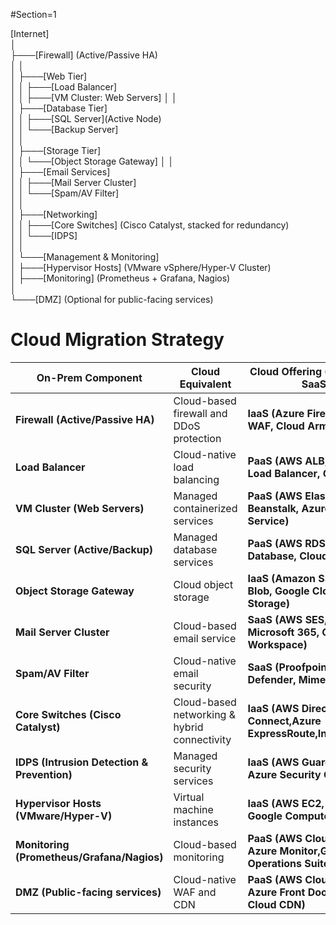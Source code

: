
#Section=1

[Internet]  
│  
├───[Firewall] (Active/Passive HA)  
│   │  
│   ├───[Web Tier]  
│   │   ├───[Load Balancer]  
│   │   ├───[VM Cluster: Web Servers] 
│   │  
│   ├───[Database Tier]  
│   │   ├───[SQL Server](Active Node)  
│   │   └───[Backup Server]  
│   │  
│   ├───[Storage Tier]    
│   │   └───[Object Storage Gateway] 
│   │  
│   ├───[Email Services]  
│   │   ├───[Mail Server Cluster]   
│   │   └───[Spam/AV Filter]  
│   │  
│   ├───[Networking]  
│   │   ├───[Core Switches] (Cisco Catalyst, stacked for redundancy)   
│   │   └───[IDPS]  
│   │  
│   └───[Management & Monitoring]  
│       ├───[Hypervisor Hosts] (VMware vSphere/Hyper-V Cluster)  
│       ├───[Monitoring] (Prometheus + Grafana, Nagios)  
│  
└───[DMZ] (Optional for public-facing services)


# Cloud Migration Strategy

| **On-Prem Component**                         | **Cloud Equivalent**                            | **Cloud Offering (PaaS, IaaS, SaaS)**                         |
|-----------------------------------------------|-------------------------------------------------|---------------------------------------------------------------|
| **Firewall (Active/Passive HA)**              | Cloud-based firewall and DDoS protection        | **IaaS (Azure Firewall, AWS WAF, Cloud Armor)**               |
| **Load Balancer**                             | Cloud-native load balancing                     | **PaaS (AWS ALB, Azure Load Balancer, GCP LB)**               |
| **VM Cluster (Web Servers)**                  | Managed containerized services                  | **PaaS (AWS Elastic Beanstalk, Azure App Service)**           |
| **SQL Server (Active/Backup)**                | Managed database services                       | **PaaS (AWS RDS, Azure SQL Database, Cloud SQL)**             |
| **Object Storage Gateway**                    | Cloud object storage                            | **IaaS (Amazon S3, Azure Blob, Google Cloud Storage)**        |
| **Mail Server Cluster**                       | Cloud-based email service                       | **SaaS (AWS SES, SendGrid, Microsoft 365, Google Workspace)** |
| **Spam/AV Filter**                            | Cloud-native email security                     | **SaaS (Proofpoint, Microsoft Defender, Mimecast)**           |
| **Core Switches (Cisco Catalyst)**            | Cloud-based networking & hybrid connectivity    | **IaaS (AWS Direct Connect,Azure ExpressRoute,Interconnect)** |
| **IDPS (Intrusion Detection & Prevention)**   | Managed security services                       | **IaaS (AWS GuardDuty, Azure Security Center)**               |
| **Hypervisor Hosts (VMware/Hyper-V)**         | Virtual machine instances                       | **IaaS (AWS EC2, Azure VMs, Google Compute Engine)**          |
| **Monitoring (Prometheus/Grafana/Nagios)**    | Cloud-based monitoring                          | **PaaS (AWS CloudWatch, Azure Monitor,GCP Operations Suite)** |
| **DMZ (Public-facing services)**              | Cloud-native WAF and CDN                        | **PaaS (AWS CloudFront, Azure Front Door, Google Cloud CDN)** |


